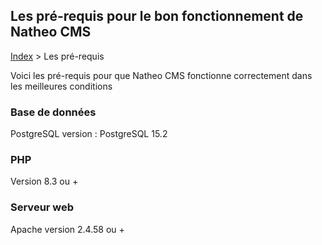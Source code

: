 ## Les pré-requis pour le bon fonctionnement de Natheo CMS

[Index](/index.md) > Les pré-requis

Voici les pré-requis pour que Natheo CMS fonctionne correctement dans les meilleures conditions

### Base de données
PostgreSQL version : PostgreSQL 15.2

### PHP
Version 8.3 ou +

### Serveur web
Apache version 2.4.58 ou +